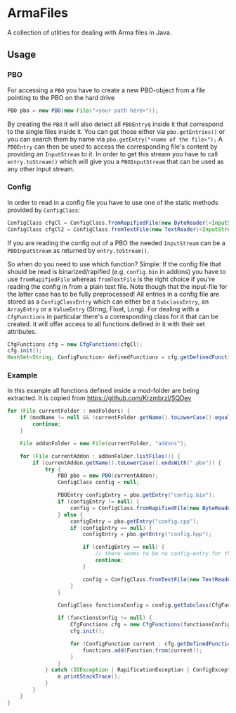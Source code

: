 # ArmaFiles
A collection of utlities for dealing with Arma files in Java.

## Usage
### PBO
For accessing a `PBO` you have to create a new PBO-object from a file pointing to the PBO on the hard drive
```Java
PBO pbo = new PBO(new File("<your path here>"));
```
By creating the `PBO` it will also detect all `PBOEntry`s inside it that correspond to the single files inside it. You can get those either via `pbo.getEntries()` or you can search them by name via `pbo.getEntry("<name of the file>");`
A `PBOEntry` can then be used to access the corresponding file's content by providing an `InputStream` to it. In order to get this stream you have to call `entry.toStream()` which will give you a `PBOInputStream` that can be used as any other input stream.

### Config
In order to read in a config file you have to use one of the static methods provided by `ConfigClass`:
```Java
ConfigClass cfgCl = ConfigClass.fromRapifiedFile(new ByteReader(<InputStream to the file>));
ConfigClass cfgCl2 = ConfigClass.fromTextFile(new TextReader(<InputStream to the file>));
```
If you are reading the config out of a PBO the needed `InputStream` can be a `PBOInputStream` as returned by `entry.toStream()`.

So when do you need to use which function? Simple: If the config file that should be read is binarized/rapified (e.g. `config.bin` in addons) you have to use `fromRapifiedFile` whereas `fromTextFile` is the right choice if you're reading the config in from a plain text file. Note though that the input-file for the latter case has to be fully preprocessed!
All entries in a config file are stored as a `ConfigClassEntry` which can either be a `SubclassEntry`, an `ArrayEntry` or a `ValueEntry` (String, Float, Long).
For dealing with a `CfgFunctions` in particular there's a corresponding class for it that can be created. it will offer access to all functions defined in it with their set attributes.
```Java
CfgFunctions cfg = new CfgFunctions(cfgCl);
cfg.init();
HashSet<String, ConfigFunction> definedFunctions = cfg.getDefinedFunctions();
```

### Example
In this example all functions defined inside a mod-folder are being extracted. It is copied from https://github.com/Krzmbrzl/SQDev
``` Java
for (File currentFolder : modFolders) {
	if (modName != null && !currentFolder.getName().toLowerCase().equals(modName)) {
		continue;
	}

	File addonFolder = new File(currentFolder, "addons");

	for (File currentAddon : addonFolder.listFiles()) {
		if (currentAddon.getName().toLowerCase().endsWith(".pbo")) {
			try {
				PBO pbo = new PBO(currentAddon);
				ConfigClass config = null;

				PBOEntry configEntry = pbo.getEntry("config.bin");
				if (configEntry != null) {
					config = ConfigClass.fromRapifiedFile(new ByteReader(configEntry.toStream()));
				} else {
					configEntry = pbo.getEntry("config.cpp");
					if (configEntry == null) {
						configEntry = pbo.getEntry("config.hpp");

						if (configEntry == null) {
							// there seems to be no config-entry for this mod
							continue;
						}

						config = ConfigClass.fromTextFile(new TextReader(configEntry.toStream()));
					}
				}

				ConfigClass functionsConfig = config.getSubclass(CfgFunctions.NAME, false);

				if (functionsConfig != null) {
					CfgFunctions cfg = new CfgFunctions(functionsConfig);
					cfg.init();

					for (ConfigFunction current : cfg.getDefinedFunctions().values()) {
						functions.add(Function.from(current));
					}
				}
			} catch (IOException | RapificationException | ConfigException e) {
				e.printStackTrace();
			}
		}
	}
}
```
